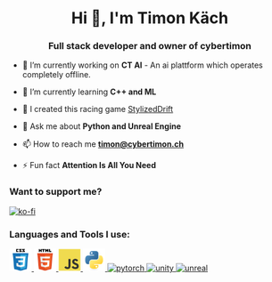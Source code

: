 <h1 align="center">Hi 👋, I'm Timon Käch</h1>
<h3 align="center">Full stack developer and owner of cybertimon</h3>

- 🔭 I’m currently working on **CT AI** - An ai plattform which operates completely offline.

- 🌱 I’m currently learning **C++ and ML**

- 🚗 I created this racing game [StylizedDrift](https://cybertimon.ch/stylizeddrift/)

- 💬 Ask me about **Python and Unreal Engine**

- 📫 How to reach me **timon@cybertimon.ch**

- ⚡ Fun fact **Attention Is All You Need**

<h3 align="left">Want to support me?</h3>

[![ko-fi](https://ko-fi.com/img/githubbutton_sm.svg)](https://ko-fi.com/cybertimon)

<h3 align="left">Languages and Tools I use:</h3>
<p align="left"> <a href="https://www.w3schools.com/css/" target="_blank" rel="noreferrer"> <img src="https://raw.githubusercontent.com/devicons/devicon/master/icons/css3/css3-original-wordmark.svg" alt="css3" width="40" height="40"/> </a> <a href="https://www.w3.org/html/" target="_blank" rel="noreferrer"> <img src="https://raw.githubusercontent.com/devicons/devicon/master/icons/html5/html5-original-wordmark.svg" alt="html5" width="40" height="40"/> </a> <a href="https://developer.mozilla.org/en-US/docs/Web/JavaScript" target="_blank" rel="noreferrer"> <img src="https://raw.githubusercontent.com/devicons/devicon/master/icons/javascript/javascript-original.svg" alt="javascript" width="40" height="40"/> </a> <a href="https://www.python.org" target="_blank" rel="noreferrer"> <img src="https://raw.githubusercontent.com/devicons/devicon/master/icons/python/python-original.svg" alt="python" width="40" height="40"/> </a> <a href="https://pytorch.org/" target="_blank" rel="noreferrer"> <img src="https://www.vectorlogo.zone/logos/pytorch/pytorch-icon.svg" alt="pytorch" width="40" height="40"/> </a> <a href="https://unity.com/" target="_blank" rel="noreferrer"> <img src="https://www.vectorlogo.zone/logos/unity3d/unity3d-icon.svg" alt="unity" width="40" height="40"/> </a> <a href="https://unrealengine.com/" target="_blank" rel="noreferrer"> <img src="https://raw.githubusercontent.com/kenangundogan/fontisto/036b7eca71aab1bef8e6a0518f7329f13ed62f6b/icons/svg/brand/unreal-engine.svg" alt="unreal" width="40" height="40"/> </a> </p>
